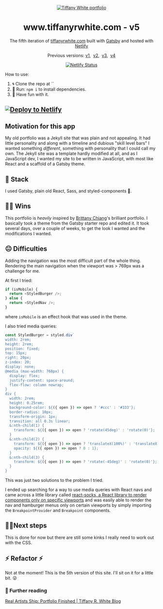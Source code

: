 <div align="center">
  <a href="https://github.com/twhite96/portfolio-v5">
    <img src="https://res.cloudinary.com/twhiteblog/image/upload/c_scale,q_100,w_333/v1600111898/trw-github.png" alt="Tiffany White portfolio" />
  </a>
</div>
<h1 align="center">www.tiffanyrwhite.com - v5</h1>
<p align="center">
  The fifth iteration of <a href="https://www.tiffanyrwhite.com" target="_blank" rel="noreferrer" >tiffanyrwhite.com</a> built with <a href="https://www.gatsbyjs.org/" target="_blank" rel="noreferrer" >Gatsby</a> and hosted with <a href="https://www.netlify.com/" target="_blank" rel="noopener noreferrer" >Netlify</a>
</p>
<p align="center">
  Previous versions:
  <a href="https://github.com/twhite96/v1" rel="noreferrer" target="_blank">v1</a>,&nbsp;
  <a href="https://github.com/twhite96/v2" rel="noreferrer" target="_blank">v2</a>,&nbsp;
  <a href="https://github.com/twhite96/v3" rel="noreferrer" target="_blank">v3</a>,&nbsp;
  <a href="https://github.com/twhite96/v4" rel="noreferrer" target="_blank">v4</a>
</p>

<p align="center">
  <a href="https://app.netlify.com/sites/twhite-portfolio/deploys"><img src="https://api.netlify.com/api/v1/badges/e3f186c5-5bc0-4578-b552-b71c555f6913/deploy-status" alt="Netlify Status"></a>
</p>

How to use:

1. 🌀 Clone the repo at ``
2. 🏃 Run: `npm i` to install dependencies.
3. 🎊 Have fun with it.

## [![Deploy to Netlify](https://www.netlify.com/img/deploy/button.svg)](https://app.netlify.com/start/deploy?repository=https://github.com/twhite96/portfolio-v5)

## Motivation for this app

My old portfolio was a Jekyll site that was plain and not appealing. It had little personality and along with a timeline and dubious "skill level bars" I wanted something _different_, something with personality that I could call my own. The Jekyll site was a template hardly modified at all, and as I JavaScript dev, I wanted my site to be written in JavaScript, with most like React and a scaffold of a Gatsby theme.

## 🥞 Stack

I used Gatsby, plain old React, Sass, and styled-components 💅.

## 👊🏽 Wins

This portfolio is _heavily_ inspired by [Brittany Chiang](https://brittanychiang.com/)'s brilliant portfolio. I basically took a theme from the Gatsby starter repo and edited it. It took several days, over a couple of weeks, to get the look I wanted and the modifications I wanted.

## 😐 Difficulties

Adding the navigation was the most difficult part of the whole thing. Rendering the main navigation when the viewport was > 769px was a challenge for me.

At first I tried:

```js
if (isMobile) {
  return <StyledBurger />;
} else {
  return <StyledNav />;
}
```

where `isMobile` is an effect hook that was used in the theme.

I also tried media queries:

```js
const StyledBurger = styled.div`
width: 2rem;
height: 2rem;
position: fixed;
top: 15px;
right: 20px;
z-index: 20;
display: none;
@media (max-width: 768px) {
  display: flex;
  justify-content: space-around;
  flex-flow: column nowrap;
}
div {
  width: 2rem;
  height: 0.25rem;
  background-color: ${({ open }) => open ? '#ccc' : '#333'};
  border-radius: 10px;
  transform-origin: 1px;
  transition: all 0.3s linear;
  &:nth-child(1) {
    transform: ${({ open }) => open ? 'rotate(45deg)' : 'rotate(0)'};
  }
  &:nth-child(2) {
    transform: ${({ open }) => open ? 'translateX(100%)' : 'translateX(0)'};
    opacity: ${({ open }) => open ? 0 : 1};
  }
  &:nth-child(3) {
    transform: ${({ open }) => open ? 'rotate(-45deg)' : 'rotate(0)'};
  }
}
```

This was just two solutions to the problem I tried.

I ended up searching for a way to use media queries with React navs and came across a little library called [react-socks, a React library to render components only on specific viewports](https://github.com/flexdinesh/react-socks) and was easily able to render the nav and hamburger menus only on certain viewports by simply importing the `BreakpointProvider` and `Breakpoint` components.

## 🚶‍♂️Next steps

This is done for now but there are still some kinks I really need to work out with the CSS.

## ⚡ Refactor ⚡

Not at the moment! This is the 5th version of this site. I'll sit on it for a little bit. 😜

### 📘 Further reading

[Real Artists Ship: Portfolio Finished | Tiffany R. White Blog](https://tiffanywhite.dev/2020/10/12/real-artists-ship/)
